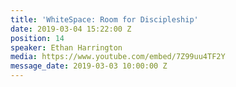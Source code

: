 ```yaml
---
title: 'WhiteSpace: Room for Discipleship'
date: 2019-03-04 15:22:00 Z
position: 14
speaker: Ethan Harrington
media: https://www.youtube.com/embed/7Z99uu4TF2Y
message_date: 2019-03-03 10:00:00 Z
---
```


